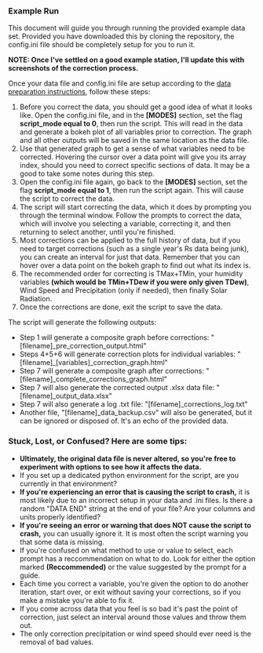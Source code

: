### Example Run
This document will guide you through running the provided example data set. Provided you have downloaded this by cloning the repository, the config.ini file should be completely setup for you to run it.

**NOTE: Once I've settled on a good example station, I'll update this with screenshots of the correction process.**

Once your data file and config.ini file are setup according to the [data preparation instructions](SETUP.md), follow these steps:

1. Before you correct the data, you should get a good idea of what it looks like. Open the config.ini file, and in the **[MODES]** section, set the flag **script_mode equal to 0**, then run the script. This will read in the data and generate a bokeh plot of all variables prior to correction. The graph and all other outputs will be saved in the same location as the data file.
2. Use that generated graph to get a sense of what variables need to be corrected. Hovering the cursor over a data point will give you its array index, should you need to correct specific sections of data. It may be a good to take some notes during this step.
3. Open the config.ini file again, go back to the **[MODES]** section, set the flag **script_mode equal to 1**, then run the script again. This will cause the script to correct the data.
4. The script will start correcting the data, which it does by prompting you through the terminal window. Follow the prompts to correct the data, which will involve you selecting a variable, correcting it, and then returning to select another, until you're finished.
5. Most corrections can be applied to the full history of data, but if you need to target corrections (such as a single year's Rs data being junk), you can create an interval for just that data. Remember that you can hover over a data point on the bokeh graph to find out what its index is.
6. The recommended order for correcting is TMax+TMin, your humidity variables **(which would be TMin+TDew if you were only given TDew)**, Wind Speed and Precipitation (only if needed), then finally Solar Radiation.
7. Once the corrections are done, exit the script to save the data.

The script will generate the following outputs:
* Step 1 will generate a composite graph before corrections: "[filename]_pre_correction_output.html"
* Steps 4+5+6 will generate correction plots for individual variables: "[filename]_[variables]_correction_graph.html"
* Step 7 will generate a composite graph after corrections: "[filename]_complete_corrections_graph.html"
* Step 7 will also generate the corrected output .xlsx data file: "[filename]_output_data.xlsx"
* Step 7 will also generate a log .txt file: "[filename]_corrections_log.txt"
* Another file, "[filename]_data_backup.csv" will also be generated, but it can be ignored or disposed of. It's an echo of the provided data.

### Stuck, Lost, or Confused? Here are some tips:
* **Ultimately, the original data file is never altered, so you're free to experiment with options to see how it affects the data.**
* If you set up a dedicated python environment for the script, are you currently in that environment?
* **If you're experiencing an error that is causing the script to crash,** it is most likely due to an incorrect setup in your data and .ini files. Is there a random "DATA END" string at the end of your file? Are your columns and units properly identified?
* **If you're seeing an error or warning that does NOT cause the script to crash,** you can usually ignore it. It is most often the script warning you that some data is missing.
* If you're confused on what method to use or value to select, each prompt has a reccommendation on what to do. Look for either the option marked **(Reccommended)** or the value suggested by the prompt for a guide.
* Each time you correct a variable, you're given the option to do another iteration, start over, or exit without saving your corrections, so if you make a mistake you're able to fix it.
* If you come across data that you feel is so bad it's past the point of correction, just select an interval around those values and throw them out. 
* The only correction precipitation or wind speed should ever need is the removal of bad values.
